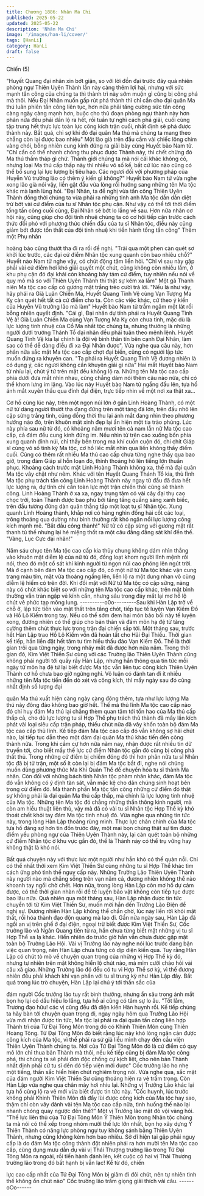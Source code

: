 ```yaml
---
title: Chương 1886: Nhân Ma Chi
published: 2025-05-22
updated: 2025-05-22
description: 'Nhân Ma Chi'
image: '/images/han-li/cover/'
tags: [HanLi]
category: HanLi
draft: false
---
```


Chiến (5)

"Huyết Quang đại nhân xin bớt giận, so với lời đồn đại trước đây
quả nhiên phòng ngự Thiên Uyên Thành lần này càng thêm lợi
hại, nhưng với sức mạnh tấn công của chúng ta thì thành trì này
sớm muộn gì cũng bị công phá mà thôi. Nếu Đại Nhân muốn gấp
rút phá thành thì chỉ cần cho đại quân Ma thú luân phiên tấn công
liên tục, hơn nữa phải tăng cường sức tấn công càng ngày càng
mạnh hơn, buộc cho thủ đoạn phòng ngự thành này hơn phân
nữa đều phải dần lộ ra hết, rồi tuần tự nghĩ cách phá giải, cuối
cùng tập trung hết thực lực toàn lực công kích trận cuối, nhất định
sẽ phá được thành này. Bất quá, chỉ sợ khi đó đại quân Ma thú
mà chúng ta mang theo chẳng còn lại được bao nhiêu" Một lão
già trên đầu cắm vài chiếc lông chim vàng chói, bỗng nhiên cung
kính đứng ra giải bày cùng Huyết bào Nam tử.
"Chỉ cần có thể nhanh chóng thu phục được Thành này, thì chết
chừng đó Ma thú thấm tháp gì chứ. Thánh giới chúng ta mà nói
cái khác không có, nhưng loại Ma thú cấp thấp này thì nhiều vô số
kể, bất cứ lúc nào cũng có thể bổ sung lại lực lượng bị tiêu hao.
Các ngươi đối với phương pháp của Huyễn Vũ trưởng lão có thêm
ý kiến gì không?" Huyết bào Nam tử vừa nghe xong lão già nói
vậy, liền gật đầu vừa lòng rồi hướng sang những tên Ma tộc khác
mà lạnh lùng hỏi.
"Đại Nhân, ta đề nghị vừa tấn công Thiên Uyên Thành đồng thời
chúng ta vừa phái ra những tinh anh Ma tộc dần dần diệt trừ bớt
vài cứ điểm của tu sĩ Nhân tộc phụ cận. Như vậy có thể tới thời
điểm tổng tấn công cuối cùng, Đại Nhân sẽ bớt lo lắng về sau.
Hơn nữa nhân cơ hội này, cũng giúp cho đội tinh nhuệ chúng ta
có cơ hội tiếp cận trước cách thức đối phó với phương thức chiến
đấu của tu sĩ Nhân tộc, điều này cũng giảm bớt được tổn thất của
đội tinh nhuệ khi tiến hành tổng tấn công" Thêm một Phụ nhân

hoàng bào cũng thướt tha đi ra rồi đề nghị.
"Trải qua một phen càn quét sơ khởi lúc trước, các đại cứ điểm
Nhân tộc xung quanh còn bao nhiêu chỗ?" Huyết nào Nam tử
nghe vậy, có chút động tâm liền hỏi.
"Chỉ vì sau này gặp phải vài cứ điểm hơi khó giải quyết một chút,
cũng không còn nhiều lắm, ở khu phụ cận đó đại khái còn khoảng
bảy tám cứ điểm, tuy nhiên nếu nói về quy mô mà so với Thiên
Uyên Thành thì thật sự kém xa lắm" Một gã Thanh niên Ma tộc
cao cấp có gương mặt trắng trẻo cười trả lời.
"Nếu là như vậy, hãy phái ra Già Luân Chiến Ma, Huyết Quang
Tinh Vệ cùng Vạn Tượng Ma Kỵ càn quét hết tất cả cứ điểm cho
ta. Còn các việc khác, cứ theo ý kiến của Huyễn Vũ trưởng lão
mà làm" Huyết bào Nam tử trầm ngâm một lát rồi bỗng nhiên
quyết định.
"Cái gì, Đại nhân dự tính phái ra Huyết Quang Tinh Vệ à! Già
Luân Chiến Ma cùng Vạn Tượng Ma Kỵ còn chưa tính, mặc dù là
lực lượng tinh nhuệ của Cổ Ma nhất tộc chúng ta, nhưng thường
là những người dưới trướng Thánh Tổ đại nhân đều phải tuân
theo mệnh lệnh. Huyết Quang Tinh Vệ kia lại chính là đội vệ binh
thân tín bên cạnh Đại Nhân, làm sao có thể dễ dàng điều đi xa
Đại Nhân được".
Vừa nghe qua câu này, hơn phân nữa sắc mặt Ma tộc cao cấp
chợt đại biến, cũng có người lập tức muốn đứng ra khuyên can.
"Ta phái ra Huyết Quang Tinh Vệ đương nhiên là có dụng ý, các
ngươi không cần khuyên giải gì nữa" Hai mắt Huyết bào Nam tử
nhíu lại, chút ý tứ trên mặt đều không lộ ra.
Những tên Ma tộc cao cấp phía dưới đưa mắt nhìn nhau, cũng
chẳng dám nói thêm câu nào nữa, chỉ có thể khom lưng im lặng.
Vào lúc này Huyết bào Nam tử ngẩng đầu lên, tựa hồ ánh mắt
xuyên thấu qua đỉnh đại điện, trực tiếp nhìn về một nơi xa thật
xa…

Cơ hồ cùng lúc này, trên một ngọn núi lớn ở gần Linh Hoàng
Thành, có một nữ tử dáng người thướt tha đang đứng trên một
tảng đá lớn, trên đầu nhô lên cặp sừng trắng tinh, cũng đồng thời
thu lại ánh mắt đang nhìn theo phương hướng nào đó, trên khuôn
mặt xinh đẹp lại ẩn hiện một tia trào phúng.
Lúc này phía sau nữ tử đó, có khoảng năm mươi tên cả nam lẫn
nữ Ma tộc cao cấp, cả đám đều cung kính đứng im.
Nếu nhìn từ trên cao xuống bốn phía xung quanh đỉnh núi, chỉ
thấy bên trong ma khí cuồn cuộn đó, chi chít Giáp sĩ cùng vô số
tinh kỳ Ma tộc, cơ hồ liếc mắt nhìn qua liền không thấy điểm cuối.
Cũng có thêm rất nhiều Ma thú cao cấp chưa từng nghe thấy qua
bao giờ, trong đám Giáp sĩ hỗn loạn đó, thỉnh thoảng hô lên tiếng
lớn thuần phục.
Khoảng cách trước mặt Linh Hoàng Thành không xa, thế mà đại
quân Ma tộc vây chặt như nêm.
Khác với tên Huyết Quang Thánh Tổ kia, thủ lĩnh Ma tộc phụ
trách tấn công Linh Hoàng Thành này ngay từ đầu đã đưa hết lực
lượng ra, dự tính chỉ cần toàn lực một trận chiến thôi cũng sẽ
thành công.
Linh Hoàng Thành ở xa xa, ngay trung tâm có vài cây đại thụ cao
chọc trời, toàn Thành được bao phủ bởi tầng tầng quầng sáng
xanh biếc, trên đầu tường đứng dàn quân thẳng tắp một loạt tu sĩ
Nhân tộc.
Xung quanh Linh Hoàng thành, khắp nơi có hàng nghìn đống hài
cốt các loại, trông thoáng qua dường như bình thường rất khó
ngăn nổi lực lượng công kích mạnh mẽ.
"Bắt đầu công thành!" Nữ tử có cặp sừng với gương mặt rất
thanh tú thế nhưng lại hé miệng thốt ra một câu đằng đằng sát khí
đến thế.
"Vâng, Lục Cực đại nhân!"

Năm sáu chục tên Ma tộc cao cấp kia thủy chung không dám nhìn
thẳng vào khuôn mặt diễm lệ của nữ tử đó, đồng loạt khom người
lĩnh mệnh rồi nói, theo đó một cổ sát khí kinh người từ ngọn núi
cao phóng lên ngút trời.
Mà ở cạnh bên đám Ma tộc cao cấp đó, có một nữ tử Ma tộc khác
vận cung trang màu tím, mặt vừa thoáng ngẩng lên, liền lộ ra một
dung nhan vô cùng diễm lệ hiếm có trên đời.
Khi đối mặt với Nữ tử Ma tộc có cặp sừng, nàng này có chút khác
biệt so với những tên Ma tộc cao cấp khác, trên mặt bình thường
vẫn tràn ngập vẻ kính cẩn, nhưng sâu trong đáy mắt lại mơ hồ lộ
chút vẻ phức tạp mông lung.
----------o0o---------Sau khi Hàn Lập trở về chỗ ở, lập tức tiến vào mật thất trên tầng
chót, tiếp tục tế luyện Vạn Kiếm Đồ và Hồ Lô Kiếm trong tay.
Nếu có thể sớm đem hai món bảo bối này tế luyện xong, đương
nhiên có thể giúp cho bản thân và đám môn hạ đệ tử tăng cường
thêm chút thực lực trong trận đại chiến sắp tới.
Một tháng sau, trước hết Hàn Lập trao Hồ Lô Kiếm vốn đã hoàn
tất cho Hải Đại Thiếu.
Thời gian kế tiếp, hắn liền đặt hết tâm tư tìm hiểu thấu đáo Vạn
Kiếm Đồ.
Thế là thời gian trôi qua từng ngày, trong nháy mắt đã được hơn
nữa năm.
Trong thời gian đó, Kim Việt Thiền Sư cùng với các Trưởng lão
Thiên Uyên Thành cũng không phái người tới quấy rầy Hàn Lập,
nhưng hắn thông qua tin tức mỗi ngày từ môn hạ đệ tử lại biết
được Ma tộc vẫn liên tục công kích Thiên Uyên Thành cơ hồ
chưa bao giờ ngừng nghỉ.
Vô luận có đánh tan đi ít nhiều những tên Ma tộc tiến đến dò xét
và công kích, thì mấy ngày sau đó cũng nhất định số lượng đại

quân Ma thú xuất hiện càng ngày càng đông thêm, tựa như lực
lượng Ma thú này đông đảo không bao giờ hết.
Thế mà thủ lĩnh Ma tộc cao cấp nào đó chỉ huy đám Ma thú lại
chẳng thèm quan tâm tới tổn hao của Ma thú cấp thấp cả, cho dù
lực lượng tu sĩ Hợp Thể phụ trách thủ thành đã mấy lần kích phát
vài loại siêu cấp trận pháp, thiếu chút nữa đã vây khốn toàn bộ
đám Ma tộc cao cấp thủ lĩnh.
Kế tiếp đám Ma tộc cao cấp đó vẫn không sợ hãi chút nào, lại tiếp
tục dẫn theo một đám đại quân Ma thú khác tiến đến công thành
nữa.
Trong khi cầm cự hơn nữa năm nay, nhận được rất nhiều tin dữ
truyền tới, cho biết mấy thế lực cứ điểm Nhân tộc gần đó cũng bị
công phá thất thủ.
Trong những cứ điểm bị chiếm đóng đó thì hơn phân nữa tu sĩ
Nhân tộc đã bị tử trận, một số ít còn lại bị đám Ma tộc bắt đi, nghe
nói chúng muốn dùng phương thức Ma Khí Quán Thể để chuyển
hóa tu sĩ thành Ma nhân. Còn đối với những bách tính Nhân tộc
phàm nhân khác, đám Ma tộc đó vẫn không có ý định tàn sát, vẫn
mặc kệ cho dân chúng sinh hoạt bên trong cứ điểm đó.
Mà thành phần Ma tộc tấn công những cứ điểm đó thật sự không
phải là đại quân Ma thú cấp thấp, mà chính là lực lượng tinh nhuệ
của Ma tộc.
Những tên Ma tộc đó chẳng những thần thông kinh người, mà
còn am hiểu thuật liên thủ, vậy mà đã có vài tu sĩ Nhân tộc Hợp
Thể kỳ khó thoát chết khỏi tay đám Ma tộc tinh nhuệ đó.
Vừa nghe qua những tin tức này, trong lòng Hàn Lập thoáng rùng
mình.
Thực lực chân chính của Ma tộc tựa hồ đáng sợ hơn tin đồn
trước đây, một mai bọn chúng thật sự tìm được điểm yếu phòng
ngự của Thiên Uyên Thành này, lại càn quét toàn bộ những cứ
điểm Nhân tộc ở khu vực gần đó, thế là Thành này có thể trụ
vững hay không thật là khó nói.

Bất quá chuyện này với thực lực một người như hắn khó có thể
quản nỗi.
Chỉ có thể nhất thời xem Kim Việt Thiền Sư cùng những tu sĩ Hợp
Thể khác tìm cách ứng phó tình thế nguy cấp này.
Những Trưởng Lão Thiên Uyên Thành này người nào mà chẳng
sống trên vạn năm cả, đương nhiên không thể nào khoanh tay
ngồi chờ chết.
Hơn nữa, trong lòng Hàn Lập còn mơ hồ dự cảm được, có thể
thời gian nhàn rỗi để tế luyện bảo vật không còn tiếp tục được
bao lâu nữa.
Quả nhiên qua một tháng sau, Hàn Lập nhận được tin tức chuyển
tới từ Kim Việt Thiền Sư, muốn mời hắn đến Trưởng Lão Điện để
nghị sự.
Đương nhiên Hàn Lập không thể chần chờ, lúc này liền rời khỏi
mật thất, rồi hóa thành đạo độn quang mà lao đi.
Gần nửa ngày sau, Hàn Lập đã ngồi an vị trên ghế ở đại điện,
ngoại trừ biết được Kim Việt Thiền Sư, Cốc trưởng lão và Ngân
Quang tiên tử ra, hắn chưa từng biết mặt những vị tu sĩ Hợp Thể
xa lạ khác. Hiển nhiên do trước giờ hắn vẫn chưa được gặp mặt
toàn bộ Trưởng Lão Hội.
Vài vị Trưởng lão này nghe nói lúc trước đang bận việc quan
trọng, nên Hàn Lập chưa từng có dịp diện kiến qua.
Tuy rằng Hàn Lập có chút tò mò về chuyện quan trọng của những
vị Hợp Thể kỳ đó, nhưng tự nhiên trên mặt không hiển lộ chút
nào, mà mỉm cười chào hỏi vài câu xã giao.
Những Trưởng lão đó đều có tu vi Hợp Thể sơ kỳ, vì thế đương
nhiên đều phải khách khí vạn phần với tu sĩ trung kỳ như Hàn Lập
đây.
Bất quá trong lúc trò chuyện, Hàn Lập lại chú ý tới thần sắc của

đám người Cốc trưởng lão tuy rất bình thường, nhưng ẩn sâu
trong ánh mắt bọn họ lại có dấu hiệu lo lắng, tựa hồ ai cũng có
tâm sự lo âu.
"Tốt lắm, Trương đạo hữu! các vị cũng đều đã diện kiến Hàn
huynh rồi. Kế tiếp chúng ta hãy bàn tới chuyện quan trọng đi,
ngay ngày hôm qua Trưởng Lão Hội vừa mới nhận được tin tức,
Ma tộc lại phái ra đại quân tấn công liên hợp Thành trì của Tứ Đại
Tông Môn trong đó có Khinh Thiên Môn cùng Thiên Hoàng Tông.
Tứ Đại Tông Môn đó biết rằng lúc này khó lòng ngăn cản được
công kích của Ma tộc, vì thế phái ra sứ giả liều mình chạy đến cầu
viện Thiên Uyên Thành chúng ta. Nơi của Tứ Đại Tông Môn đó là
cứ điểm có quy mô lớn chỉ thua bản Thành mà thôi, nếu kế tiếp
cũng bị đám Ma tộc công phá, thì chúng ta sẽ phải đơn độc chống
cự kịch liệt, cho nên bản Thành nhất định phải cử tu sĩ đến đó tiếp
viện mới được" Cốc trưởng lão ho nhẹ một tiếng, thần sắc hiển
hiện chút nghiêm trọng nói.
Vừa nghe qua, sắc mặt của đám người Kim Việt Thiền Sư cũng
thoáng hiện ra vẻ trầm trọng.
Còn Hàn Lập vừa nghe qua chân mày hơi nhíu lại.
Những vị Trưởng Lão khác lại tựa hồ cùng lộ ra vẻ mới vừa biết
được tin tức này.
"Cốc huynh, lúc trước không phải Khinh Thiên Môn đã đẩy lùi
được công kích của Ma tộc hay sao, thậm chí còn vây đánh vài
tên Ma tộc cao cấp nữa, tình huống thế nào lại nhanh chóng quay
ngược đến thế?" Một vị Trưởng lão mặt đỏ vội vàng hỏi.
"Thế lực liên thủ của Tứ Đại Tông Môn Ỷ Thiên Môn trong Nhân
tộc chúng ta mà nói có thể xếp trong nhóm mười thế lực lớn nhất,
bọn họ xây dựng Ỷ Thiên Thành có năng lực phòng ngự tuy
không sánh bằng Thiên Uyên Thành, nhưng cũng không kém hơn
bao nhiêu. Sở dĩ hiện tại gặp phải nguy cấp là do đám Ma tộc
công thành đột nhiên phái ra hơn mười tên Ma tộc cao cấp, cùng
dụng mưu dẫn dụ vài vị Thái Thượng trưởng lão trong Tứ Đại
Tông Môn ra ngoài, rồi tiến hành đánh lén, kết cuộc có hai vị Thái
Thượng trưởng lão trong đó bất hạnh bị vẫn lạc! Kể từ đó, chiến

lực cao cấp nhất của Tứ Đại Tông Môn bị giảm đi đôi chút, nên tự
nhiên tình thế không ổn chút nào" Cốc trưởng lão trầm giọng giải
thích vài câu.
------oOo------
